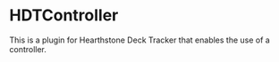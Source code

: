 # HDTController

This is a plugin for Hearthstone Deck Tracker that enables the use of a controller.